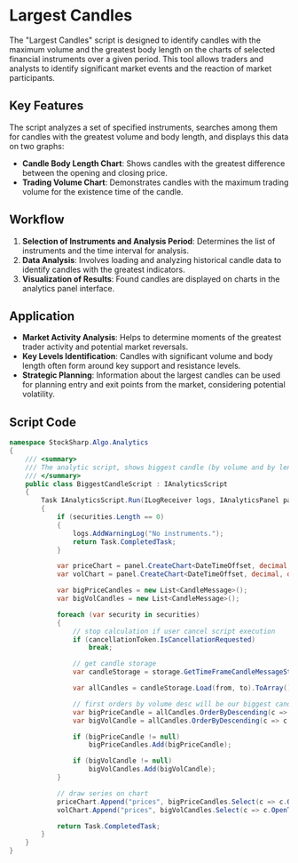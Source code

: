 # Largest Candles

The "Largest Candles" script is designed to identify candles with the maximum volume and the greatest body length on the charts of selected financial instruments over a given period. This tool allows traders and analysts to identify significant market events and the reaction of market participants.

## Key Features

The script analyzes a set of specified instruments, searches among them for candles with the greatest volume and body length, and displays this data on two graphs:

- **Candle Body Length Chart**: Shows candles with the greatest difference between the opening and closing price.
- **Trading Volume Chart**: Demonstrates candles with the maximum trading volume for the existence time of the candle.

## Workflow

1. **Selection of Instruments and Analysis Period**: Determines the list of instruments and the time interval for analysis.
2. **Data Analysis**: Involves loading and analyzing historical candle data to identify candles with the greatest indicators.
3. **Visualization of Results**: Found candles are displayed on charts in the analytics panel interface.

## Application

- **Market Activity Analysis**: Helps to determine moments of the greatest trader activity and potential market reversals.
- **Key Levels Identification**: Candles with significant volume and body length often form around key support and resistance levels.
- **Strategic Planning**: Information about the largest candles can be used for planning entry and exit points from the market, considering potential volatility.

## Script Code

```cs
namespace StockSharp.Algo.Analytics
{
	/// <summary>
	/// The analytic script, shows biggest candle (by volume and by length) for specified securities.
	/// </summary>
	public class BiggestCandleScript : IAnalyticsScript
	{
		Task IAnalyticsScript.Run(ILogReceiver logs, IAnalyticsPanel panel, SecurityId[] securities, DateTime from, DateTime to, IStorageRegistry storage, IMarketDataDrive drive, StorageFormats format, TimeSpan timeFrame, CancellationToken cancellationToken)
		{
			if (securities.Length == 0)
			{
				logs.AddWarningLog("No instruments.");
				return Task.CompletedTask;
			}

			var priceChart = panel.CreateChart<DateTimeOffset, decimal, decimal>();
			var volChart = panel.CreateChart<DateTimeOffset, decimal, decimal>();

			var bigPriceCandles = new List<CandleMessage>();
			var bigVolCandles = new List<CandleMessage>();

			foreach (var security in securities)
			{
				// stop calculation if user cancel script execution
				if (cancellationToken.IsCancellationRequested)
					break;

				// get candle storage
				var candleStorage = storage.GetTimeFrameCandleMessageStorage(security, timeFrame, drive, format);

				var allCandles = candleStorage.Load(from, to).ToArray();

				// first orders by volume desc will be our biggest candle
				var bigPriceCandle = allCandles.OrderByDescending(c => c.GetLength()).FirstOrDefault();
				var bigVolCandle = allCandles.OrderByDescending(c => c.TotalVolume).FirstOrDefault();

				if (bigPriceCandle != null)
					bigPriceCandles.Add(bigPriceCandle);

				if (bigVolCandle != null)
					bigVolCandles.Add(bigVolCandle);
			}

			// draw series on chart
			priceChart.Append("prices", bigPriceCandles.Select(c => c.OpenTime), bigPriceCandles.Select(c => c.GetMiddlePrice(null)), bigPriceCandles.Select(c => c.GetLength()));
			volChart.Append("prices", bigVolCandles.Select(c => c.OpenTime), bigPriceCandles.Select(c => c.GetMiddlePrice(null)), bigVolCandles.Select(c => c.TotalVolume));

			return Task.CompletedTask;
		}
	}
}
```